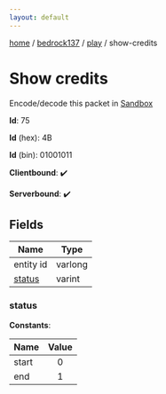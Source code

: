 ```yaml
---
layout: default
---
```


[home](/)  /  [bedrock137](/protocol/bedrock137)  /  [play](/protocol/bedrock137/play)  /  show-credits

# Show credits

Encode/decode this packet in [Sandbox](../../../sandbox/bedrock137#play.show_credits)

**Id**: 75

**Id** (hex): 4B

**Id** (bin): 01001011

**Clientbound**: ✔️

**Serverbound**: ✔️

## Fields

Name | Type
---|---
entity id | varlong
[status](#status) | varint

### status

**Constants**:

Name | Value
---|:---:
start | 0
end | 1
